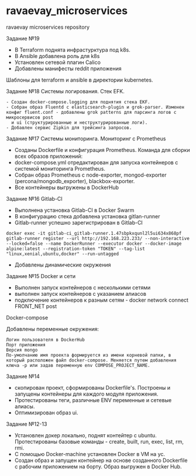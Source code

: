 # ravaevay_microservices
ravaevay microservices repository

Задание №19

 - В Terraform поднята инфрастурктура под k8s.
 - В Ansible добавлена роль для k8s
 - Установлен сетевой плагин Calico
 - Добавлены манифесты reddit приложения

  Шаблоны для terraform и ansible в директории kubernetes.

Задание №18
Системы логирования. Стек EFK.

    - Создан docker-compose.logging для поднятия стека EKF.
    - Cобран образ Fluentd с elasticsearch-plugin и grok-parser. Изменен конфиг fluent.conf - добавлены grok patterns для парсинга логов с микросервисов post
      и ui (структурированные и неструктурированные логи).
    - Добавлен сервис Zipkin для трейсинга запросов.

Задание №17
Системы мониторинга. Мониторинг с Prometheus

 - Созданы Dockerfile и конфигурация Prometheus. Команда для сборки всех образов приложений:
 - docker-compose.yml отредактирован для запуска контейнеров с системой мониторинга Prometheus.
 - Собран образ Prometheus c node-exporter, mongod-exporter (percona/mongodb_exporter), blackbox-exporter.
 - Все контейнеры выгружены в DockerHub


Задание №16
Gitlab-CI

 - Выполнена установка Gitlab-CI в Docker Swarm
 - В конфигурацию стека добавлена установка gitlan-runner
 - Gitlab-runner успешно зарегистрирован в Gitlab-CI
```
docker exec -it gitlab-ci_gitlab-runner.1.47sbpkxqunl2l5ui634x868pf gitlab-runner register --url http://192.168.223.233/ --non-interactive --locked=false --name DockerRunner --executor docker --docker-image alpine:latest --registration-token "TOKEN" --tag-list "linux,xenial,ubuntu,docker" --run-untagged
```
 - Добавлены динамические окружения

Задание №15
Docker и сети

- Выполнен запуск контейнеров с несколькими сетями
- выполнен запуск контейнеров с указанием алиасов
- подключение контейнеров к разным сетям - docker network connect FRONT_NET post

Docker-compose

Добавлены переменные окружения:

    Логин пользователя в DockerHub
    Порт приложения
    Версия mongo
    По-умолчанию имя проекта формируется из имени корневой папки, в который расположен файл docker-compose. Меняется путем добавления ключа -p или задав переменную env COMPOSE_PROJECT_NAME.

Задание №14

- скопирован проект, сформированы Dockerfile's. Построены и запущены контейнеры для каждого модуля приложения.
- Протестированы теги, различные ENV переменные и сетевые алиасы.
- Оптимизирован образ ui.

Задание №12-13

 - Установлен докер локально, поднят контейтер с ubuntu. Протестированы базовые команды - create, built, run, exec, list, rm, rmi.
 - С помощью Docker-machine установлен Docker в VM на yc.
 - Создан образ и запущен контейнер на основе созданного Dockerfile с рабочим приложением на борту. Образ выгружен в Docker Hub.
